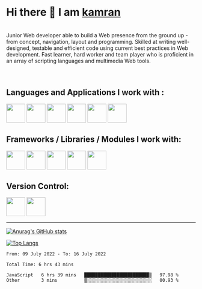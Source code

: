 # Hi there 👋 I am [kamran](https://kamrank89.github.io/kamran89.github.io/)

<br>
Junior Web developer able to build a Web presence from the ground up - from concept, navigation, layout and programming. Skilled at writing well-designed, testable and efficient code using current best practices in Web development. Fast learner, hard worker and team player who is proficient in an array of scripting languages and multimedia Web tools.
<br>
<br>
<br>

## Languages and Applications I work with :

<p float="left">
<img src="https://cdn.jsdelivr.net/gh/devicons/devicon/icons/python/python-original.svg" width="50" height="50">
<img src="https://cdn.jsdelivr.net/gh/devicons/devicon/icons/javascript/javascript-original.svg" width="50" height="50">
<img src="https://cdn.jsdelivr.net/gh/devicons/devicon/icons/java/java-original.svg" width="50" height="50">
<img src="https://cdn.jsdelivr.net/gh/devicons/devicon/icons/jupyter/jupyter-original.svg" width="50" height="50">
<img src="https://cdn.jsdelivr.net/gh/devicons/devicon/icons/html5/html5-original.svg" width="50" height="50">
<img src="https://cdn.jsdelivr.net/gh/devicons/devicon/icons/css3/css3-original.svg" width="50" height="50">
</P>
 
## Frameworks / Libraries / Modules I work with:
<p float="left">
<img src="https://cdn.jsdelivr.net/gh/devicons/devicon/icons/react/react-original.svg" width="50" height="50">
<img src="https://cdn.jsdelivr.net/gh/devicons/devicon/icons/numpy/numpy-original.svg" width="50" height="50">
<img src="https://cdn.jsdelivr.net/gh/devicons/devicon/icons/nodejs/nodejs-original.svg" width="50" height="50">
<img src="https://cdn.jsdelivr.net/gh/devicons/devicon/icons/express/express-original.svg" width="50" height="50">
<img src="https://cdn.jsdelivr.net/gh/devicons/devicon/icons/mongodb/mongodb-original-wordmark.svg" width="50" height="50">
</P>

## Version Control:

<p>
<img src="https://cdn.jsdelivr.net/gh/devicons/devicon/icons/github/github-original-wordmark.svg" width="50" height="50">
<img src="https://cdn.jsdelivr.net/gh/devicons/devicon/icons/git/git-original.svg" width="50" height="50">
</p>

---

[![Anurag's GitHub stats](https://github-readme-stats.vercel.app/api?username=kamrank89&show_icons=true&theme=github_dark&hide=stars,prs,issues,contribs)](https://github.com/anuraghazra/github-readme-stats)

[![Top Langs](https://github-readme-stats.vercel.app/api/top-langs/?username=kamrank89&layout=compact&theme=github_dark)](https://github.com/anuraghazra/github-readme-stats)

<!--START_SECTION:waka-->

```text
From: 09 July 2022 - To: 16 July 2022

Total Time: 6 hrs 43 mins

JavaScript   6 hrs 39 mins   ████████████████████████▒   97.98 %
Other        3 mins          ▒░░░░░░░░░░░░░░░░░░░░░░░░   00.93 %
```

<!--END_SECTION:waka-->

